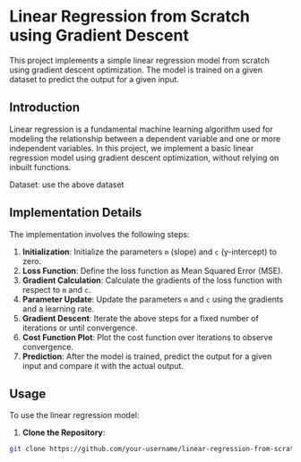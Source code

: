# Linear Regression from Scratch using Gradient Descent

This project implements a simple linear regression model from scratch using gradient descent optimization. The model is trained on a given dataset to predict the output for a given input.

## Introduction

Linear regression is a fundamental machine learning algorithm used for modeling the relationship between a dependent variable and one or more independent variables. In this project, we implement a basic linear regression model using gradient descent optimization, without relying on inbuilt functions.


Dataset: use the above dataset

## Implementation Details

The implementation involves the following steps:

1. **Initialization**: Initialize the parameters `m` (slope) and `c` (y-intercept) to zero.
2. **Loss Function**: Define the loss function as Mean Squared Error (MSE).
3. **Gradient Calculation**: Calculate the gradients of the loss function with respect to `m` and `c`.
4. **Parameter Update**: Update the parameters `m` and `c` using the gradients and a learning rate.
5. **Gradient Descent**: Iterate the above steps for a fixed number of iterations or until convergence.
6. **Cost Function Plot**: Plot the cost function over iterations to observe convergence.
7. **Prediction**: After the model is trained, predict the output for a given input and compare it with the actual output.

## Usage

To use the linear regression model:

1. **Clone the Repository**:

```bash
git clone https://github.com/your-username/linear-regression-from-scratch.git
```

